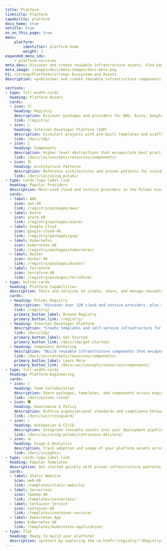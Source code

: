 ```yaml
---
title: Platform
linktitle: Platform
capability: platform
docs_home: true
notitle: true
no_on_this_page: true
menu:
    platform:
        identifier: platform-home
        weight: 1
expanded_menu_ids:
    - platform-services
meta_desc: Discover and create reusable infrastructure assets. Find packages, templates, components, and patterns to accelerate your cloud development.
meta_image: /images/docs/meta-images/docs-meta.png
h1: <strong>Platform</strong> Ecosystem and Assets
description: <p>Discover and create reusable infrastructure components, packages, templates, and patterns to accelerate development and ensure consistency across teams.</p>

sections:
- type: full-width-cards
  heading: Platform Assets
  cards:
  - icon: 📦
    heading: Registry
    description: Discover packages and providers for AWS, Azure, Google Cloud, and 120+ other platforms.
    link: /registry/
  - icon: 📄
    heading: Internal Developer Platform (IDP)
    description: Kickstart projects with pre-built templates and scaffolding for common architectures.
    link: /docs/idp/
  - icon: 🧩
    heading: Components
    description: Higher-level abstractions that encapsulate best practices and simplify complex deployments.
    link: /docs/iac/concepts/resources/components/
  - icon: 🏗️
    heading: Architecture Patterns
    description: Reference architectures and proven patterns for scalable cloud solutions.
    link: /docs/iac/using-pulumi/
- type: cards-logo-label-link
  heading: Popular Providers
  description: Most-used cloud and service providers in the Pulumi ecosystem.
  cards:
  - label: AWS
    icon: aws-40
    link: /registry/packages/aws/
  - label: Azure
    icon: azure-40
    link: /registry/packages/azure/
  - label: Google Cloud
    icon: google-cloud-40
    link: /registry/packages/gcp/
  - label: Kubernetes
    icon: kubernetes-40
    link: /registry/packages/kubernetes/
  - label: Docker
    icon: docker-40
    link: /registry/packages/docker/
  - label: Terraform
    icon: terraform-40
    link: /registry/packages/terraform/
- type: button-cards
  heading: Platform Capabilities
  description: Tools and services to create, share, and manage reusable infrastructure assets.
  cards:
  - heading: Pulumi Registry
    description: "Discover over 120 cloud and service providers, plus thousands of community packages and components."
    link: /registry/
    primary_button_label: Browse Registry
    primary_button_link: /registry/
  - heading: Internal Developer Platform
    description: "Create templates and self-service infrastructure for your engineering teams with governance guardrails."
    link: /docs/idp/
    primary_button_label: Get Started
    primary_button_link: /docs/idp/get-started/
  - heading: Component Authoring
    description: "Build reusable infrastructure components that encapsulate your organization's best practices."
    link: /docs/iac/concepts/resources/components/
    primary_button_label: Learn More
    primary_button_link: /docs/iac/concepts/resources/components/
- type: full-width-cards
  heading: Platform Engineering
  cards:
  - icon: 👥
    heading: Team Collaboration
    description: Share packages, templates, and components across engineering teams.
    link: /docs/pulumi-cloud/
  - icon: 🛡️
    heading: Governance & Policy
    description: Enforce organizational standards and compliance through code and templates.
    link: /docs/iac/crossguard/
  - icon: ⚡
    heading: Automation & CI/CD
    description: Integrate reusable assets into your deployment pipelines and workflows.
    link: /docs/iac/using-pulumi/continuous-delivery/
  - icon: 📊
    heading: Usage & Analytics
    description: Track adoption and usage of your platform assets across the organization.
    link: /docs/insights/
- type: cards-logo-label-link
  heading: Popular Templates
  description: Get started quickly with proven infrastructure patterns and architectures.
  cards:
  - label: Static Website
    icon: web-40
    link: /templates/static-website/
  - label: Serverless
    icon: lambda-40
    link: /templates/serverless/
  - label: Container Service
    icon: container-40
    link: /templates/container-service/
  - label: Kubernetes App
    icon: kubernetes-40
    link: /templates/kubernetes-application/
- type: flat
  heading: Ready to build your platform?
  description: <p>Start by exploring the <a href="/registry/">Registry</a>, create your first <a href="/docs/idp/">IDP template</a>, or learn about <a href="/docs/iac/concepts/resources/components/">component authoring</a>. Need help? Join us on <a href="https://slack.pulumi.com" target="_blank">Slack</a> or <a href="/support/">contact support</a>.</p>
---
```


